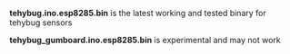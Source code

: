 **tehybug.ino.esp8285.bin** is the latest working and tested binary for tehybug sensors

**tehybug_gumboard.ino.esp8285.bin** is experimental and may not work
